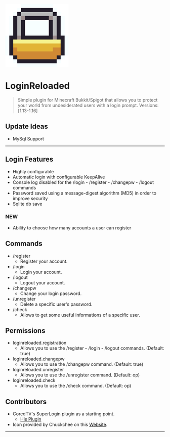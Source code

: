 <a href="https://www.spigotmc.org/resources/loginreloaded.81861/"><img src="https://raw.githubusercontent.com/8bitFra/LoginReloaded/master/icon%20-%20byChuckchee.png" title="SpigotPage" alt="SpigotPage" width="200" height="200"></a>



# LoginReloaded

> Simple plugin for Minecraft Bukkit/Spigot that allows you to protect your world from undesiderated users with a login prompt. Versions: [1.13-1.16]


## Update Ideas

- MySql Support

---
## Login Features
- Highly configurable
- Automatic login with configurable KeepAlive
- Console log disabled for the /login - /register - /changepw - /logout commands
-  Password saved using a message-digest algorithm (MD5) in order to improve security
- Sqlite db save

### NEW
- Ability to choose how many accounts a user can register


## Commands

- /register
  - Register your account.
- /login
  - Login your account.
- /logout
  - Logout your account.
- /changepw
  - Change your login password.
- /unregister
  - Delete a specific user's password.
- /check
  - Allows to get some useful informations of a specific user.

## Permissions

- loginreloaded.registration
  - Allows you to use the /register - /login - /logout commands. (Default: true)
- loginreloaded.changepw
  - Allows you to use the /changepw command. (Default: true)
- loginreloaded.unregister
  - Allows you to use the /unregister command. (Default: op)
- loginreloaded.check
  - Allows you to use the /check command. (Default: op)

## Contributors
- CoredTV's SuperLogin plugin as a starting point.
  - <a href="https://www.spigotmc.org/resources/superlogin-a-login-system.20324/">His Plugin</a>
- Icon provided by Chuckchee on this <a href="https://icons-for-free.com/lock-131982518830500474/">Website</a>.
---

